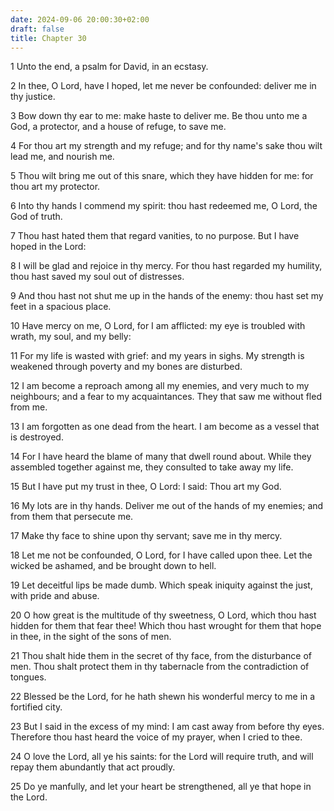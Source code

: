 ```yaml
---
date: 2024-09-06 20:00:30+02:00
draft: false
title: Chapter 30
---
```




1 Unto the end, a psalm for David, in an ecstasy.

2 In thee, O Lord, have I hoped, let me never be confounded: deliver me in thy justice.

3 Bow down thy ear to me: make haste to deliver me. Be thou unto me a God, a protector, and a house of refuge, to save me.

4 For thou art my strength and my refuge; and for thy name's sake thou wilt lead me, and nourish me.

5 Thou wilt bring me out of this snare, which they have hidden for me: for thou art my protector.

6 Into thy hands I commend my spirit: thou hast redeemed me, O Lord, the God of truth.

7 Thou hast hated them that regard vanities, to no purpose. But I have hoped in the Lord:

8 I will be glad and rejoice in thy mercy. For thou hast regarded my humility, thou hast saved my soul out of distresses.

9 And thou hast not shut me up in the hands of the enemy: thou hast set my feet in a spacious place.

10 Have mercy on me, O Lord, for I am afflicted: my eye is troubled with wrath, my soul, and my belly:

11 For my life is wasted with grief: and my years in sighs. My strength is weakened through poverty and my bones are disturbed.

12 I am become a reproach among all my enemies, and very much to my neighbours; and a fear to my acquaintances. They that saw me without fled from me.

13 I am forgotten as one dead from the heart. I am become as a vessel that is destroyed.

14 For I have heard the blame of many that dwell round about. While they assembled together against me, they consulted to take away my life.

15 But I have put my trust in thee, O Lord: I said: Thou art my God.

16 My lots are in thy hands. Deliver me out of the hands of my enemies; and from them that persecute me.

17 Make thy face to shine upon thy servant; save me in thy mercy.

18 Let me not be confounded, O Lord, for I have called upon thee. Let the wicked be ashamed, and be brought down to hell.

19 Let deceitful lips be made dumb. Which speak iniquity against the just, with pride and abuse.

20 O how great is the multitude of thy sweetness, O Lord, which thou hast hidden for them that fear thee! Which thou hast wrought for them that hope in thee, in the sight of the sons of men.

21 Thou shalt hide them in the secret of thy face, from the disturbance of men. Thou shalt protect them in thy tabernacle from the contradiction of tongues.

22 Blessed be the Lord, for he hath shewn his wonderful mercy to me in a fortified city.

23 But I said in the excess of my mind: I am cast away from before thy eyes. Therefore thou hast heard the voice of my prayer, when I cried to thee.

24 O love the Lord, all ye his saints: for the Lord will require truth, and will repay them abundantly that act proudly.

25 Do ye manfully, and let your heart be strengthened, all ye that hope in the Lord.

